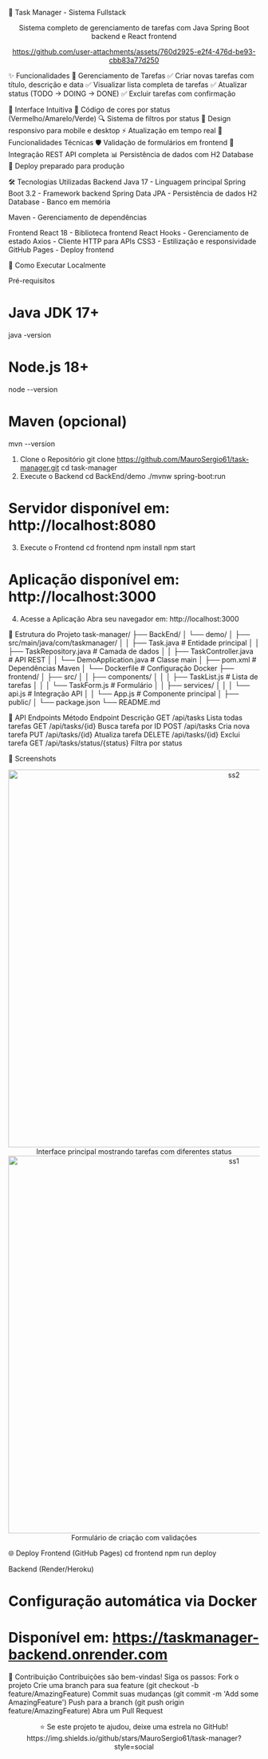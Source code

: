 🚀 Task Manager - Sistema Fullstack
<div align="center">

Sistema completo de gerenciamento de tarefas com Java Spring Boot backend e React frontend


https://github.com/user-attachments/assets/760d2925-e2f4-476d-be93-cbb83a77d250


</div>
✨ Funcionalidades
🎯 Gerenciamento de Tarefas
✅ Criar novas tarefas com título, descrição e data
✅ Visualizar lista completa de tarefas
✅ Atualizar status (TODO → DOING → DONE)
✅ Excluir tarefas com confirmação

🎨 Interface Intuitiva
🎨 Código de cores por status (Vermelho/Amarelo/Verde)
🔍 Sistema de filtros por status
📱 Design responsivo para mobile e desktop
⚡ Atualização em tempo real
🔧 Funcionalidades Técnicas
🛡️ Validação de formulários em frontend
🔄 Integração REST API completa
📊 Persistência de dados com H2 Database
🚀 Deploy preparado para produção

🛠️ Tecnologias Utilizadas
Backend
Java 17 - Linguagem principal
Spring Boot 3.2 - Framework backend
Spring Data JPA - Persistência de dados
H2 Database - Banco em memória

Maven - Gerenciamento de dependências

Frontend
React 18 - Biblioteca frontend
React Hooks - Gerenciamento de estado
Axios - Cliente HTTP para APIs
CSS3 - Estilização e responsividade
GitHub Pages - Deploy frontend

🚀 Como Executar Localmente

Pré-requisitos
# Java JDK 17+
java -version
# Node.js 18+
node --version
# Maven (opcional)
mvn --version

1. Clone o Repositório
   git clone https://github.com/MauroSergio61/task-manager.git
cd task-manager
2. Execute o Backend
   cd BackEnd/demo
./mvnw spring-boot:run
# Servidor disponível em: http://localhost:8080
3. Execute o Frontend
   cd frontend
npm install
npm start
# Aplicação disponível em: http://localhost:3000
4. Acesse a Aplicação
Abra seu navegador em: http://localhost:3000

📁 Estrutura do Projeto
task-manager/
├── BackEnd/
│   └── demo/
│       ├── src/main/java/com/taskmanager/
│       │   ├── Task.java              # Entidade principal
│       │   ├── TaskRepository.java    # Camada de dados
│       │   ├── TaskController.java    # API REST
│       │   └── DemoApplication.java   # Classe main
│       ├── pom.xml                    # Dependências Maven
│       └── Dockerfile                 # Configuração Docker
├── frontend/
│   ├── src/
│   │   ├── components/
│   │   │   ├── TaskList.js           # Lista de tarefas
│   │   │   └── TaskForm.js           # Formulário
│   │   ├── services/
│   │   │   └── api.js                # Integração API
│   │   └── App.js                    # Componente principal
│   ├── public/
│   └── package.json
└── README.md

🎯 API Endpoints
Método	Endpoint	Descrição
GET	/api/tasks	Lista todas tarefas
GET	/api/tasks/{id}	Busca tarefa por ID
POST	/api/tasks	Cria nova tarefa
PUT	/api/tasks/{id}	Atualiza tarefa
DELETE	/api/tasks/{id}	Exclui tarefa
GET	/api/tasks/status/{status}	Filtra por status

📸 Screenshots
<div align="center">
<img width="889" height="757" alt="ss2" src="https://github.com/user-attachments/assets/b0754abc-a36f-4b48-8f37-03444fd213aa" />
  Interface principal mostrando tarefas com diferentes status
<img width="889" height="757" alt="ss1" src="https://github.com/user-attachments/assets/c9fe0896-2de0-44d8-bc57-0b4e3785b145" />
Formulário de criação com validações
</div>

🌐 Deploy
Frontend (GitHub Pages)
cd frontend
npm run deploy

Backend (Render/Heroku)
# Configuração automática via Docker
# Disponível em: https://taskmanager-backend.onrender.com

🤝 Contribuição
Contribuições são bem-vindas! Siga os passos:
Fork o projeto
Crie uma branch para sua feature (git checkout -b feature/AmazingFeature)
Commit suas mudanças (git commit -m 'Add some AmazingFeature')
Push para a branch (git push origin feature/AmazingFeature)
Abra um Pull Request

<div align="center">
⭐️ Se este projeto te ajudou, deixe uma estrela no GitHub!
https://img.shields.io/github/stars/MauroSergio61/task-manager?style=social
</div>
